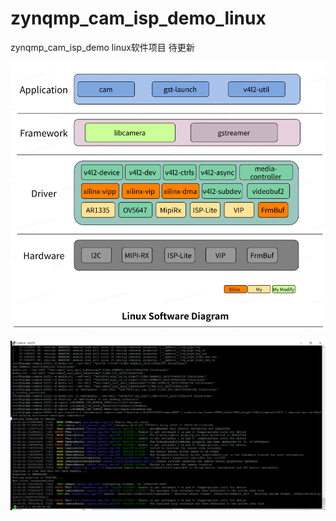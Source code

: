 # zynqmp_cam_isp_demo_linux
zynqmp_cam_isp_demo linux软件项目
待更新


![image](https://github.com/bxinquan/zynqmp_cam_isp_demo_linux/blob/main/Doc/Linux_SW_Diagram.png)

![image](https://github.com/bxinquan/zynqmp_cam_isp_demo_linux/blob/main/Doc/cmd.png)
